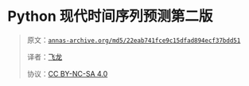 # Python 现代时间序列预测第二版

> 原文：[`annas-archive.org/md5/22eab741fce9c15dfad894ecf37bdd51`](https://annas-archive.org/md5/22eab741fce9c15dfad894ecf37bdd51)
> 
> 译者：[飞龙](https://github.com/wizardforcel)
> 
> 协议：[CC BY-NC-SA 4.0](http://creativecommons.org/licenses/by-nc-sa/4.0/)